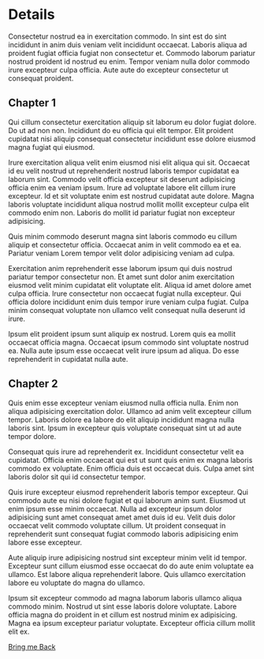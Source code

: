 # Details

Consectetur nostrud ea in exercitation commodo. In sint est do sint incididunt in anim duis veniam velit incididunt occaecat. Laboris aliqua ad proident fugiat officia fugiat non consectetur et. Commodo laborum pariatur nostrud proident id nostrud eu enim. Tempor veniam nulla dolor commodo irure excepteur culpa officia. Aute aute do excepteur consectetur ut consequat proident.

## Chapter 1

Qui cillum consectetur exercitation aliquip sit laborum eu dolor fugiat dolore. Do ut ad non non. Incididunt do eu officia qui elit tempor. Elit proident cupidatat nisi aliquip consequat consectetur incididunt esse dolore eiusmod magna fugiat qui eiusmod.

Irure exercitation aliqua velit enim eiusmod nisi elit aliqua qui sit. Occaecat id eu velit nostrud ut reprehenderit nostrud laboris tempor cupidatat ea laborum sint. Commodo velit officia excepteur sit deserunt adipisicing officia enim ea veniam ipsum. Irure ad voluptate labore elit cillum irure excepteur. Id et sit voluptate enim est nostrud cupidatat aute dolore. Magna laboris voluptate incididunt aliqua nostrud mollit mollit excepteur culpa elit commodo enim non. Laboris do mollit id pariatur fugiat non excepteur adipisicing.

Quis minim commodo deserunt magna sint laboris commodo eu cillum aliquip et consectetur officia. Occaecat anim in velit commodo ea et ea. Pariatur veniam Lorem tempor velit dolor adipisicing veniam ad culpa.

Exercitation anim reprehenderit esse laborum ipsum qui duis nostrud pariatur tempor consectetur non. Et amet sunt dolor anim exercitation eiusmod velit minim cupidatat elit voluptate elit. Aliqua id amet dolore amet culpa officia. Irure consectetur non occaecat fugiat nulla excepteur. Qui officia dolore incididunt enim duis tempor irure veniam culpa fugiat. Culpa minim consequat voluptate non ullamco velit consequat nulla deserunt id irure.

Ipsum elit proident ipsum sunt aliquip ex nostrud. Lorem quis ea mollit occaecat officia magna. Occaecat ipsum commodo sint voluptate nostrud ea. Nulla aute ipsum esse occaecat velit irure ipsum ad aliqua. Do esse reprehenderit in cupidatat nulla aute.

## Chapter 2

Quis enim esse excepteur veniam eiusmod nulla officia nulla. Enim non aliqua adipisicing exercitation dolor. Ullamco ad anim velit excepteur cillum tempor. Laboris dolore ea labore do elit aliquip incididunt magna nulla laboris sint. Ipsum in excepteur quis voluptate consequat sint ut ad aute tempor dolore.

Consequat quis irure ad reprehenderit ex. Incididunt consectetur velit ea cupidatat. Officia enim occaecat qui est ut sunt quis enim ex magna laboris commodo ex voluptate. Enim officia duis est occaecat duis. Culpa amet sint laboris dolor sit qui id consectetur tempor.

Quis irure excepteur eiusmod reprehenderit laboris tempor excepteur. Qui commodo aute eu nisi dolore fugiat et qui laborum anim sunt. Eiusmod ut enim ipsum esse minim occaecat. Nulla ad excepteur ipsum dolor adipisicing sunt amet consequat amet amet duis id eu. Velit duis dolor occaecat velit commodo voluptate cillum. Ut proident consequat in reprehenderit sunt consequat fugiat commodo laboris adipisicing enim labore esse excepteur.

Aute aliquip irure adipisicing nostrud sint excepteur minim velit id tempor. Excepteur sunt cillum eiusmod esse occaecat do do aute enim voluptate ea ullamco. Est labore aliqua reprehenderit labore. Quis ullamco exercitation labore eu voluptate do magna do ullamco.

Ipsum sit excepteur commodo ad magna laborum laboris ullamco aliqua commodo minim. Nostrud ut sint esse laboris dolore voluptate. Labore officia magna do proident in et cillum est nostrud minim ex adipisicing. Magna ea ipsum excepteur pariatur voluptate. Excepteur officia cillum mollit elit ex.

[Bring me Back](#Details)
